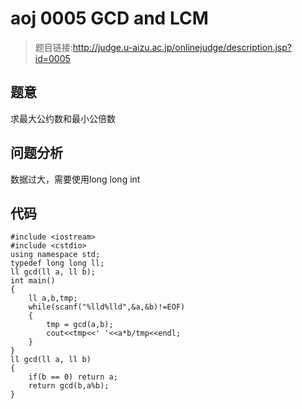 # aoj 0005 GCD and LCM
>题目链接:http://judge.u-aizu.ac.jp/onlinejudge/description.jsp?id=0005

## 题意
求最大公约数和最小公倍数
## 问题分析
数据过大，需要使用long long int
## 代码
```
#include <iostream>#include <cstdio>using namespace std;typedef long long ll;ll gcd(ll a, ll b);int main(){    ll a,b,tmp;    while(scanf("%lld%lld",&a,&b)!=EOF)    {        tmp = gcd(a,b);        cout<<tmp<<' '<<a*b/tmp<<endl;    }}ll gcd(ll a, ll b){    if(b == 0) return a;    return gcd(b,a%b);}
```